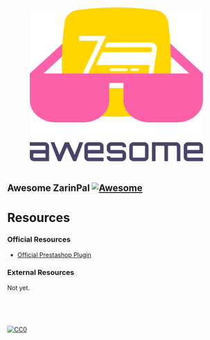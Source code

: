 <p align="center">
  <br>
  <img width="400" src="https://raw.githubusercontent.com/ZarinPal-Lab/awesome-zarinpal/master/awesome.svg" alt="Awesome">
  <br>
  <br>
</p>

## Awesome ZarinPal [![Awesome](https://cdn.rawgit.com/sindresorhus/awesome/d7305f38d29fed78fa85652e3a63e154dd8e8829/media/badge.svg)](https://github.com/ZarinPal-Lab/awesome-zarinpal)

# Resources


### Official Resources

- [Official Prestashop Plugin](https://github.com/ZarinPal-Lab/Prestashop)

### External Resources
Not yet.

<br/>
<br/>
<br/>

[![CC0](https://i.creativecommons.org/p/zero/1.0/88x31.png)](https://creativecommons.org/publicdomain/zero/1.0/)
